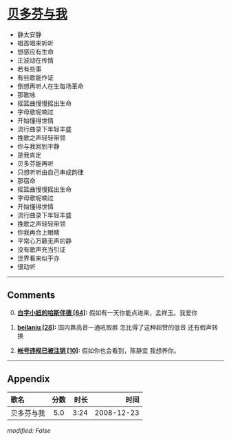 # [贝多芬与我](https://music.163.com/song?id=30569067)

* 静太安静
* 唱首唱来听听
* 想感应有生命
* 正波动在传情
* 若有些事
* 有些歌能作证
* 倒想再听人在生每场革命
* 那歌咏
* 摇篮曲慢慢摇出生命
* 字母歌呢喃过
* 开始懂得世情
* 流行曲录下年轻丰盛
* 挽歌之声轻轻带领
* 你与我回到平静
* 是我肯定
* 贝多芬能再听
* 只想听听由自己串成韵律
* 那宿命
* 摇篮曲慢慢摇出生命
* 字母歌呢喃过
* 开始懂得世情
* 流行曲录下年轻丰盛
* 挽歌之声轻轻带领
* 你我再合上眼睛
* 平常心万籁无声的静
* 没有歌声充当引证
* 世界看来似乎亦
* 很动听


---

## Comments
0. **[白字小妞的哈斯伴德 \[64\]](https://music.163.com/#/user/home?id=40823240):** 假如有一天你能点进来，孟祥玉。我爱你

1. **[beilaniu \[28\]](https://music.163.com/#/user/home?id=47061471):** 国内靠高音一通吼取胜 怎比得了这种超赞的低音 还有假声转换

2. **[帐号违规已被注销 \[10\]](https://music.163.com/#/user/home?id=36942813):** 假如你也会看到，陈静宜 我想养你。



---

## Appendix

|歌名|分数|时长|时间|
|:---|:---:|---:|---:|
|贝多芬与我|5.0|3:24|2008-12-23

*modified: False*